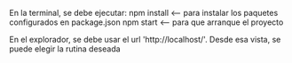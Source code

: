 En la terminal, se debe ejecutar:
	npm install	<-- para instalar los paquetes configurados en package.json
	npm start	<-- para que arranque el proyecto

En el explorador, se debe usar el url 'http://localhost/'.
Desde esa vista, se puede elegir la rutina deseada
